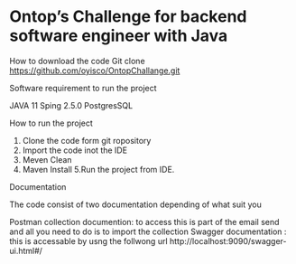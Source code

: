 # Ontop’s Challenge for backend software engineer with Java


How to download the code
Git clone https://github.com/oyisco/OntopChallange.git

Software requirement to run the project

JAVA 11 
Sping 2.5.0
PostgresSQL 

How to run the project 
1. Clone the code form git ropository
2. Import the code inot the IDE 
3. Meven Clean 
4. Maven Install
5.Run the project from IDE.

Documentation 

The code consist of two documentation depending of what suit you

Postman collection documention: to access this is part of the email send and all you need to do is to import the collection
Swagger documentation : this is accessable by usng the follwong url  http://localhost:9090/swagger-ui.html#/


